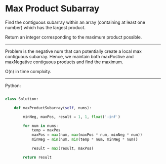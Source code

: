 # Max Product Subarray

Find the contiguous subarray within an array (containing at least one number)
which has the largest product.

Return an integer corresponding to the maximum product possible.

---

Problem is the negative num that can potentially create a local max contiguous
subarray. Hence, we maintain both maxPostive and maxNegative contiguous
products and find the maximum.

O(n) in time complxity.

---

Python:

```python

class Solution:

    def maxProductSubarray(self, nums):

        minNeg, maxPos, result = 1, 1, float('-inf')

        for num in nums:
            temp = maxPos
            maxPos = max(num, max(maxPos * num, minNeg * num))
            minNeg = min(num, min(temp * num, minNeg * num))

            result = max(result, maxPos)

        return result
```


